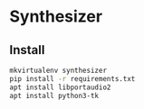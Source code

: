 # Synthesizer

## Install
```bash
mkvirtualenv synthesizer
pip install -r requirements.txt
apt install libportaudio2
apt install python3-tk
```
